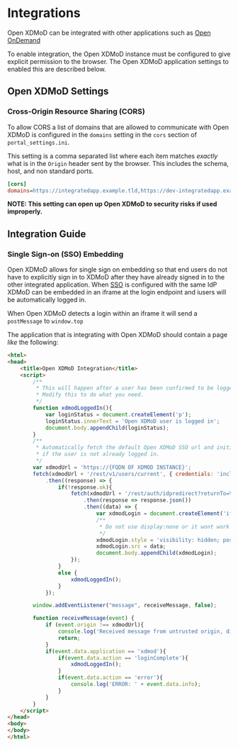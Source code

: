 # Integrations

Open XDMoD can be integrated with other applications such as [Open OnDemand](https://openondemand.org/)

To enable integration, the Open XDMoD instance must be configured to give explicit permission to the browser.
The Open XDMoD application settings to enabled this are described below.

## Open XDMoD Settings

### Cross-Origin Resource Sharing (CORS)
To allow CORS  a list of domains that are allowed to communicate with Open XDMoD is configured in
the `domains` setting in the `cors` section of `portal_settings.ini`.

This setting is a comma separated list where each item matches *exactly* what is in the `Origin` header sent by the browser.
This includes the schema, host, and non standard ports.

```ini
[cors]
domains=https://integratedapp.example.tld,https://dev-integratedapp.example.tld:8080
```

**NOTE: This setting can open up Open XDMoD to security risks if used improperly.**

## Integration Guide

### Single Sign-on (SSO) Embedding
Open XDMoD allows for single sign on embedding so that end users do not have to explicitly sign
in to XDMoD after they have already signed in to the other integrated application.
When [SSO](simpleSAMLphp.html) is configured with the same IdP XDMoD can be embedded in an
iframe at the login endpoint and iusers will be automatically logged in.

When Open XDMoD detects a login within an iframe it will send a `postMessage` to `window.top`

The application that is integrating with Open XDMoD should contain a page *like* the following:

```html
<html>
<head>
    <title>Open XDMoD Integration</title>
    <script>
        /**
         * This will happen after a user has been confirmed to be logged in to Open XDMoD.
         * Modify this to do what you need.
         */
        function xdmodLoggedIn(){
            var loginStatus = document.createElement('p');
            loginStatus.innerText = 'Open XDMoD user is logged in';
            document.body.appendChild(loginStatus);
        }
        /**
         * Automatically fetch the default Open XDMoD SSO url and initialize the login
         * if the user is not already logged in.
         */
        var xdmodUrl = 'https://{FQDN OF XDMOD INSTANCE}';
        fetch(xdmodUrl + '/rest/v1/users/current', { credentials: 'include' })
            .then((response) => {
                if(!response.ok){
                    fetch(xdmodUrl + '/rest/auth/idpredirect?returnTo=%2Fgui%2Fgeneral%2Flogin.php')
                        .then(response => response.json())
                        .then((data) => {
                            var xdmodLogin = document.createElement('iframe');
                            /**
                             * Do not use display:none or it wont work in Firefox
                             */
                            xdmodLogin.style = 'visibility: hidden; position: absolute;left: -1000px';
                            xdmodLogin.src = data;
                            document.body.appendChild(xdmodLogin);
                    });
                }
                else {
                    xdmodLoggedIn();
                }
            });

        window.addEventListener("message", receiveMessage, false);

        function receiveMessage(event) {
            if (event.origin !== xdmodUrl){
                console.log('Received message from untrusted origin, discarding');
                return;
            }
            if(event.data.application == 'xdmod'){
                if(event.data.action == 'loginComplete'){
                    xdmodLoggedIn();
                }
                if(event.data.action == 'error'){
                    console.log('ERROR: ' + event.data.info);
                }
            }
        }
    </script>
</head>
<body>
</body>
</html>
```
